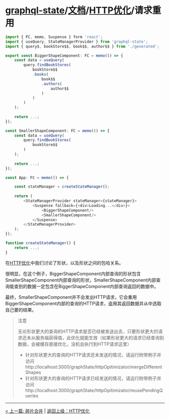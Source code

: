 # [graphql-state](https://github.com/babyfish-ct/graphql-state)/[文档](../README_zh_CN.md)/[HTTP优化](./README_zh_CN.md)/请求重用

```ts
import { FC, memo, Suspense } form 'react';
import { useQuery, StateManagerProvider } from 'graphql-state';
import { query$, bookStore$$, book$$, author$$ } from './generated';

export const BiggerShapeComponent: FC = memo(() => {
    const data = useQuery(
        query.findBookStores(
            bookStore$$
            .books(
                book$$
                .authors(
                    author$$
                )
            )
        )
    ); 
    
    return ...;
});

const SmallerShapeComponent: FC = memo(() => {
    const data = useQuery(
        query.findBookStores(
            bookStore$$
        )
    ); 
    
    return ...;
});

const App: FC = memo(() => {

    const stateManager = createStateManager();
    
    return (
        <StateManagerProvider stateManager={stateManager}>
            <Suspense fallback={<div>Loading...</div>}>
                <BiggerShapeComponent/>
                <SmallerShapeComponent/>
            </Suspense>
        </StateManagerProvider>
    );
});

function createStateManager() {
    return ...;
}

```

在[HTTP优化](./README_zh_CN.md)中我们讨论了形状，以及形状之间的包哈关系。

很明显，在这个例子，BiggerShapeComponent内部查询的形状包含SmallerShapeComponent内部查询的形状，SmallerShapeComponent内部查询能查到的数据一定包含在BiggerShapeComponent内部查询返回的数据中。

最终，SmallerShapeComponent并不会发出HTTP请求，它会重用BiggerShapeComponent内部的查询的HTTP请求，盗用其返回数据并从中选取自己要的结果。

> 注意
> 
> 无论形状更大的查询的HTTP请求是否已经被发送出去，只要形状更大的请求还未从服务端获得值，此优化就能生效（如果形状更大的请求已经查询到数据，会被缓存直接优化，没机会执行到HTTP请求这里）
> - 针对形状更大的查询的HTTP请求还未发送的情况，请运行附带例子并访问http://localhost:3000/graphState/httpOpitimizator/mergeDifferentShapes
> - 针对形状更大的查询的HTTP请求已经发送的情况，请运行附带例子并访问http://localhost:3000/graphState/httpOpitimizator/reusePendingQueries

-------------------------

[< 上一篇: 碎片合并](./merge-fragment_zh_CN.md) | [返回上级：HTTP优化](./README_zh_CN.md)
